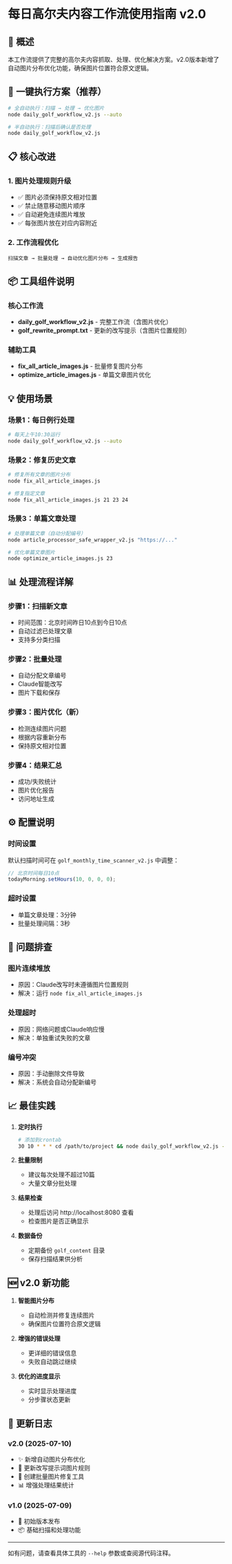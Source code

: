 # 每日高尔夫内容工作流使用指南 v2.0

## 🌟 概述

本工作流提供了完整的高尔夫内容抓取、处理、优化解决方案。v2.0版本新增了自动图片分布优化功能，确保图片位置符合原文逻辑。

## 🚀 一键执行方案（推荐）

```bash
# 全自动执行：扫描 → 处理 → 优化图片
node daily_golf_workflow_v2.js --auto

# 半自动执行：扫描后确认是否处理
node daily_golf_workflow_v2.js
```

## 📋 核心改进

### 1. **图片处理规则升级**
- ✅ 图片必须保持原文相对位置
- ✅ 禁止随意移动图片顺序
- ✅ 自动避免连续图片堆放
- ✅ 每张图片放在对应内容附近

### 2. **工作流程优化**
```
扫描文章 → 批量处理 → 自动优化图片分布 → 生成报告
```

## 📦 工具组件说明

### 核心工作流
- **daily_golf_workflow_v2.js** - 完整工作流（含图片优化）
- **golf_rewrite_prompt.txt** - 更新的改写提示（含图片位置规则）

### 辅助工具
- **fix_all_article_images.js** - 批量修复图片分布
- **optimize_article_images.js** - 单篇文章图片优化

## 💡 使用场景

### 场景1：每日例行处理
```bash
# 每天上午10:30运行
node daily_golf_workflow_v2.js --auto
```

### 场景2：修复历史文章
```bash
# 修复所有文章的图片分布
node fix_all_article_images.js

# 修复指定文章
node fix_all_article_images.js 21 23 24
```

### 场景3：单篇文章处理
```bash
# 处理单篇文章（自动分配编号）
node article_processor_safe_wrapper_v2.js "https://..."

# 优化单篇文章图片
node optimize_article_images.js 23
```

## 📊 处理流程详解

### 步骤1：扫描新文章
- 时间范围：北京时间昨日10点到今日10点
- 自动过滤已处理文章
- 支持多分类扫描

### 步骤2：批量处理
- 自动分配文章编号
- Claude智能改写
- 图片下载和保存

### 步骤3：图片优化（新）
- 检测连续图片问题
- 根据内容重新分布
- 保持原文相对位置

### 步骤4：结果汇总
- 成功/失败统计
- 图片优化报告
- 访问地址生成

## ⚙️ 配置说明

### 时间设置
默认扫描时间可在 `golf_monthly_time_scanner_v2.js` 中调整：
```javascript
// 北京时间每日10点
todayMorning.setHours(10, 0, 0, 0);
```

### 超时设置
- 单篇文章处理：3分钟
- 批量处理间隔：3秒

## 🔧 问题排查

### 图片连续堆放
- 原因：Claude改写时未遵循图片位置规则
- 解决：运行 `node fix_all_article_images.js`

### 处理超时
- 原因：网络问题或Claude响应慢
- 解决：单独重试失败的文章

### 编号冲突
- 原因：手动删除文件导致
- 解决：系统会自动分配新编号

## 📈 最佳实践

1. **定时执行**
   ```bash
   # 添加到crontab
   30 10 * * * cd /path/to/project && node daily_golf_workflow_v2.js --auto
   ```

2. **批量限制**
   - 建议每次处理不超过10篇
   - 大量文章分批处理

3. **结果检查**
   - 处理后访问 http://localhost:8080 查看
   - 检查图片是否正确显示

4. **数据备份**
   - 定期备份 `golf_content` 目录
   - 保存扫描结果供分析

## 🆕 v2.0 新功能

1. **智能图片分布**
   - 自动检测并修复连续图片
   - 确保图片位置符合原文逻辑

2. **增强的错误处理**
   - 更详细的错误信息
   - 失败自动跳过继续

3. **优化的进度显示**
   - 实时显示处理进度
   - 分步骤状态更新

## 📝 更新日志

### v2.0 (2025-07-10)
- ✨ 新增自动图片分布优化
- 📝 更新改写提示词图片规则
- 🔧 创建批量图片修复工具
- 📊 增强处理结果统计

### v1.0 (2025-07-09)
- 🚀 初始版本发布
- 📦 基础扫描和处理功能

---

如有问题，请查看具体工具的 `--help` 参数或查阅源代码注释。